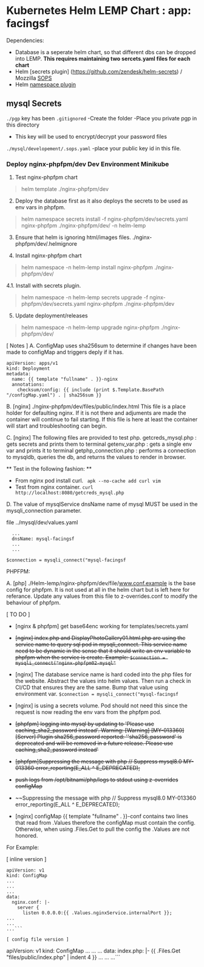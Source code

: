 # Kubernetes Helm LEMP Chart : app: facingsf

Dependencies:
* Database is a seperate helm chart, so that different dbs can be dropped into LEMP.
  **This requires maintaining two sercets.yaml files for each chart**
* Helm [secrets plugin] (https://github.com/zendesk/helm-secrets) / Mozzilla [SOPS](https://github.com/mozilla/sops#test-with-the-dev-pgp-key)
* Helm [namespace plugin](https://github.com/thomastaylor312/helm-namespace)

## mysql Secrets
```./pgp``` key has been ```.gitignored```
   -Create the folder
   -Place you private pgp in this directory
   - This key will be used to encrypt/decrypt your password files

```./mysql/developement/.sops.yaml```
   -place your public key id in this file.



### Deploy nginx-phpfpm/dev Dev Environment Minikube

1. Test nginx-phpfpm chart
> helm template ./nginx-phpfpm/dev

2. Deploy the database first as it also deploys the secrets to be used as env vars in phpfpm.
> helm namespace secrets install -f nginx-phpfpm/dev/secrets.yaml nginx-phpfpm ./nginx-phpfpm/dev/ -n helm-lemp

3. Ensure that helm is ignoring html/images files.
./nginx-phpfpm/dev/.helmignore

4. Install nginx-phpfpm chart
> helm namespace -n helm-lemp install nginx-phpfpm ./nginx-phpfpm/dev/

4.1. Install with secrets plugin.
>  helm namespace -n helm-lemp secrets upgrade -f nginx-phpfpm/dev/secrets.yaml nginx-phpfpm ./nginx-phpfpm/dev

5. Update deployment/releases
> helm namespace -n helm-lemp upgrade nginx-phpfpm ./nginx-phpfpm/dev/


[ Notes ]
A. ConfigMap uses sha256sum to determine if changes have been made to configMap and triggers deply if it has.
```
apiVersion: apps/v1
kind: Deployment
metadata:
  name: {{ template "fullname" . }}-nginx
  annotations:
    checksum/config: {{ include (print $.Template.BasePath "/configMap.yaml") . | sha256sum }}
```

B. [nginx] ./nginx-phpfpm/dev/files/public/index.html
This file is a place holder for defaulting nginx.  If it is not there and adjuments are made the container will continue to fail starting.  If this file is here at least the container will start and troubleshooting can begin. 

C. [nginx] The following files are provided to test php.
 getcreds_mysql.php : gets secrets and prints them to terminal
 getenv_var.php : gets a single env var and prints it to terminal
 getphp_connection.php : performs a connection to mysqldb, queries the db, and returns the values to render in browser.

** Test in the following fashion: **
* From nginx pod install curl.
``` apk --no-cache add curl vim```
* Test from nginx container. 
``` curl http://localhost:8080/getcreds_mysql.php ``` 

D. The value of mysqlService dnsName name of mysql MUST be used in the mysqli_connection parameter.

file ../mysql/dev/values.yaml 
``` mysqlService:
  ...
  dnsName: mysql-facingsf
  ...
  ...
```

``` $connection = mysqli_connect("mysql-facingsf ```

PHPFPM:

A. [php] ./Helm-lemp/nginx-phpfpm/dev/file/www.conf.example is the base config for phpfpm.  It is not used at all in the helm chart but is left here for referance.  Update any values from this file to z-overrides.conf to modify the behaviour of phpfpm.


[ TO DO ]
* [nginx & phpfpm] get base64enc working for templates/secrets.yaml

* ~~[nginx] index.php and DisplayPhotoGallery01.html.php are using the service name to query sql pod in mysqli_connect.  This service name need to be dynamic in the sense that it should write an env variable to phpfpm when the service is create.
Example:
```$connection = mysqli_connect("nginx-phpfpm02-mysql"```~~

* [nginx] The database service name is hard coded into the php files for the website.  Abstract the values into helm values. Then run a check in CI/CD that ensures they are the same.  Bump that value using environment var.
```$connection = mysqli_connect("mysql-facingsf ```

* [nginx] is using a secrets volume.  Pod should not need this since the request is now reading the env vars from the phpfpm pod.




* ~~[phpfpm] logging into mysql by updating to 'Please use caching_sha2_password instead'.
Warning: [Warning] [MY-013360] [Server] Plugin sha256_password reported: ''sha256_password' is deprecated and will be removed in a future release. Please use caching_sha2_password instead'~~

* ~~[phpfpm]Suppressing the message with php
 // Suppress mysql8.0 MY-013360
 error_reporting(E_ALL ^ E_DEPRECATED);~~


* ~~push logs from /opt/bitnami/php/logs to stdout using z-overrides configMap~~

* ~~Suppressing the message with php
 // Suppress mysql8.0 MY-013360
 error_reporting(E_ALL ^ E_DEPRECATED);


* [nginx] configMap {{ template "fullname" . }}-conf contains two lines that read from .Values therefore the configMap must contain the config.  Otherwise, when using .Files.Get to pull the config the .Values are not honored.

For Example:

[ inline version ] 
```
apiVersion: v1
kind: ConfigMap
...
...
...
data:
  nginx.conf: |-
    server {
      listen 0.0.0.0:{{ .Values.nginxService.internalPort }};
...
...
...```

[ config file version ] 
```
apiVersion: v1
kind: ConfigMap
...
...
...
data:
  index.php: |-
{{ .Files.Get "files/public/index.php" | indent 4 }}
...
...
...```

